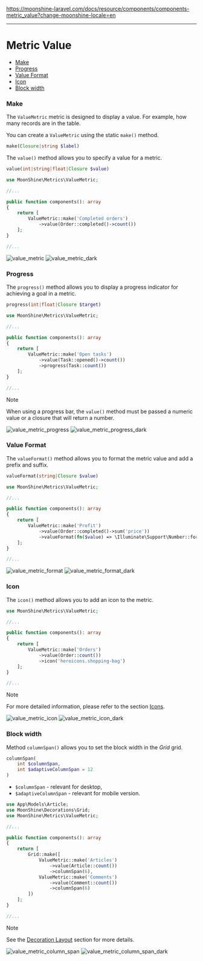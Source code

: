 https://moonshine-laravel.com/docs/resource/components/components-metric_value?change-moonshine-locale=en

------
# Metric Value

  - [Make](#make)
  - [Progress](#progress)
  - [Value Format](#value-format)
  - [Icon](#icon)
  - [Block width](#column-span)

<a name="make"></a>
### Make
The `ValueMetric` metric is designed to display a value. For example, how many records are in the table.

You can create a `ValueMetric` using the static `make()` method.

```php
make(Closure|string $label)
```

The `value()` method allows you to specify a value for a metric.

```php
value(int|string|float|Closure $value)
```

```php
use MoonShine\Metrics\ValueMetric;

//...

public function components(): array
{
    return [
        ValueMetric::make('Completed orders')
            ->value(Order::completed()->count())
    ];
}

//...
```

![value_metric](https://moonshine-laravel.com/screenshots/value_metric.png)
![value_metric_dark](https://moonshine-laravel.com/screenshots/value_metric_dark.png)

<a name="progress"></a>
### Progress


The `progress()` method allows you to display a progress indicator for achieving a goal in a metric.

```php
progress(int|float|Closure $target)
```

```php
use MoonShine\Metrics\ValueMetric;

//...

public function components(): array
{
    return [
        ValueMetric::make('Open tasks')
            ->value(Task::opened()->count())
            ->progress(Task::count())
    ];
}

//...
```


> [!NOTE]
> When using a progress bar, the `value()` method must be passed a numeric value or a closure that will return a number.

![value_metric_progress](https://moonshine-laravel.com/screenshots/value_metric_progress.png)
![value_metric_progress_dark](https://moonshine-laravel.com/screenshots/value_metric_progress_dark.png)

<a name="value-format"></a>
### Value Format

The `valueFormat()` method allows you to format the metric value and add a prefix and suffix.

```php
valueFormat(string|Closure $value)
```

```php
use MoonShine\Metrics\ValueMetric;

//...

public function components(): array
{
    return [
        ValueMetric::make('Profit')
            ->value(Order::completed()->sum('price'))
            ->valueFormat(fn($value) => \Illuminate\Support\Number::forHumans($value))
    ];
}

//...
```

![value_metric_format](https://moonshine-laravel.com/screenshots/value_metric_format.png)
![value_metric_format_dark](https://moonshine-laravel.com/screenshots/value_metric_format_dark.png)

<a name="icon"></a>
### Icon

The `icon()` method allows you to add an icon to the metric.

```php
use MoonShine\Metrics\ValueMetric;

//...

public function components(): array
{
    return [
        ValueMetric::make('Orders')
            ->value(Order::count())
            ->icon('heroicons.shopping-bag')
    ];
}

//...
```

> [!NOTE]
> For more detailed information, please refer to the section [Icons](https://moonshine-laravel.com/docs/resource/appearance/icons).

![value_metric_icon](https://moonshine-laravel.com/screenshots/value_metric_icon.png)
![value_metric_icon_dark](https://moonshine-laravel.com/screenshots/value_metric_icon_dark.png)

<a name="column-span"></a>
### Block width

Method `columnSpan()` allows you to set the block width in the *Grid* grid.

```php
columnSpan(
    int $columnSpan,
    int $adaptiveColumnSpan = 12
)
```

- `$columnSpan` - relevant for desktop,<br>
- `$adaptiveColumnSpan` - relevant for mobile version.

```php
use App\Models\Article;
use MoonShine\Decorations\Grid;
use MoonShine\Metrics\ValueMetric;

//...

public function components(): array
{
    return [
        Grid::make([
            ValueMetric::make('Articles')
                ->value(Article::count())
                ->columnSpan(6),
            ValueMetric::make('Comments')
                ->value(Comment::count())
                ->columnSpan(6)
        ])
    ];
}

//...
```

> [!NOTE]
> See the [Decoration Layout](https://moonshine-laravel.com/docs/resource/components/components-decoration_layout) section for more details.

![value_metric_column_span](https://moonshine-laravel.com/screenshots/value_metric_column_span.png)
![value_metric_column_span_dark](https://moonshine-laravel.com/screenshots/value_metric_column_span_dark.png)
